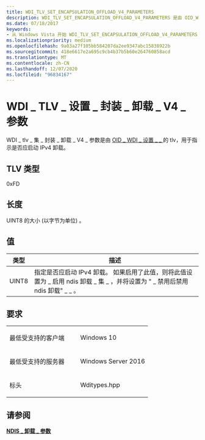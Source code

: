 ```yaml
---
title: WDI_TLV_SET_ENCAPSULATION_OFFLOAD_V4_PARAMETERS
description: WDI_TLV_SET_ENCAPSULATION_OFFLOAD_V4_PARAMETERS 是由 OID_WDI_SET_ENCAPSULATION_OFFLOAD 使用的 TLV，用于指示是否应启动 IPv4 卸载。
ms.date: 07/18/2017
keywords:
- 从 Windows Vista 开始 WDI_TLV_SET_ENCAPSULATION_OFFLOAD_V4_PARAMETERS 网络驱动程序
ms.localizationpriority: medium
ms.openlocfilehash: 9a03a27f105bb584207da2ee9347abc15838922b
ms.sourcegitcommit: 418e6617e2a695c9cb4b37b5b60e264760858acd
ms.translationtype: MT
ms.contentlocale: zh-CN
ms.lasthandoff: 12/07/2020
ms.locfileid: "96834167"
---
```

# <a name="wdi_tlv_set_encapsulation_offload_v4_parameters"></a>WDI \_ TLV \_ 设置 \_ 封装 \_ 卸载 \_ V4 \_ 参数


WDI \_ tlv \_ 集 \_ 封装 \_ 卸载 \_ V4 \_ 参数是由 [OID \_ WDI \_ 设置 \_ \_ ](./oid-wdi-set-encapsulation-offload.md) 的 tlv，用于指示是否应启动 IPv4 卸载。

## <a name="tlv-type"></a>TLV 类型


0xFD

## <a name="length"></a>长度


UINT8 的大小 (以字节为单位) 。

## <a name="values"></a>值


| 类型  | 描述                                                                                                                                             |
|-------|---------------------------------------------------------------------------------------------------------------------------------------------------------|
| UINT8 | 指定是否应启动 IPv4 卸载。 如果启用了此值，则将此值设置为 \_ 启用 ndis 卸载 \_ 集 \_ ，并将设置为 " \_ 禁用后禁用 ndis 卸载" \_ \_ 。 |

 

<a name="requirements"></a>要求
------------

<table>
<colgroup>
<col width="50%" />
<col width="50%" />
</colgroup>
<tbody>
<tr class="odd">
<td><p>最低受支持的客户端</p></td>
<td><p>Windows 10</p></td>
</tr>
<tr class="even">
<td><p>最低受支持的服务器</p></td>
<td><p>Windows Server 2016</p></td>
</tr>
<tr class="odd">
<td><p>标头</p></td>
<td>Wditypes.hpp</td>
</tr>
</tbody>
</table>

## <a name="see-also"></a>请参阅


[**NDIS \_ 卸载 \_ 参数**](/windows-hardware/drivers/ddi/ntddndis/ns-ntddndis-_ndis_offload_parameters)

 

